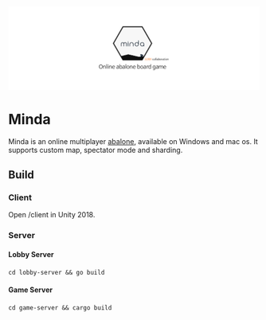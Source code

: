 ![](logo.png)

# Minda

Minda is an online multiplayer [abalone](https://en.wikipedia.org/wiki/Abalone_(board_game)), available on Windows and mac os. It supports custom map, spectator mode and sharding.

## Build

### Client

Open /client in Unity 2018.

### Server

#### Lobby Server
```
cd lobby-server && go build
```
#### Game Server
```
cd game-server && cargo build
```

